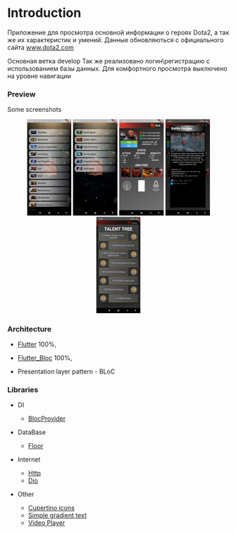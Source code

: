 # Introduction 
Приложение для просмотра основной информации о героях Dota2, а так же их характеристик и умений.
Данные обновляються с официального сайта www.dota2.com

Основная ветка develop
Так же реализовано логин\регистрацию с использованием базы данных. Для комфортного просмотра выключено на уровне навигации

### Preview
<summary>Some screenshots</summary>
    <p align="center">
      <img src="data/heroList.jpg" width="20%"/>
      <img src="data/searchHeroList.jpg" width="20%"/>
      <img src="data/heroInfo.jpg" width="20%"/>
      <img src="data/abilityInfo.jpg" width="20%"/>
      <img src="data/talentsTree.jpg" width="20%"/>
    </p>


### Architecture

* [Flutter](https://flutter.dev/) 100%,
* [Flutter_Bloc](https://pub.dev/packages/flutter_bloc) 100%,

* Presentation layer pattern - BLoC

### Libraries
* DI
  * [BlocProvider](https://pub.dev/packages/flutter_bloc)

* DataBase
  * [Floor](https://pub.dev/packages/floor)

* Internet
  * [Http](https://pub.dev/packages/http)
  * [Dio](https://pub.dev/packages/dio)

* Other
  * [Cupertino icons](https://pub.dev/packages/cupertino_icons)
  * [Simple gradient text](https://pub.dev/packages/simple_gradient_text)
  * [Video Player](https://pub.dev/packages/video_player)

